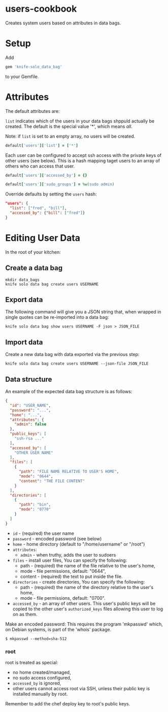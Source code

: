 users-cookbook
==============
Creates system users based on attributes in data bags.

# Setup

Add
```ruby
gem 'knife-solo_data_bag'
```
to your Gemfile.

# Attributes

The default attributes are:

`list` indicates which of the users in your data bags shppuld actually be created.
The default is the special value '*', which means *all*.

Note: if `list` is set to an empty array, no users will be created.

```ruby
default['users']['list'] = ['*']
```

Each user can be configured to accept ssh access with the private keys of
other users (see below). This is a hash mapping taget users to an array of
others who can access that user.

```ruby
default['users']['accessed_by'] = {}
```

```ruby
default['users']['sudo_groups'] = %w(sudo admin)
```

Override defaults by setting the `users` hash:

```json
"users": {
  "list": ["fred", "bill"],
  "accessed_by": {"bill": ["fred"]}
}
```

# Editing User Data

In the root of your kitchen:

## Create a data bag
```shell
mkdir data_bags
knife solo data bag create users USERNAME
```

## Export data
The following command will give you a JSON string that, when wrapped in single
quotes can be re-imported into a data bag:

```shell
knife solo data bag show users USERNAME -F json > JSON_FILE
```

## Import data
Create a new data bag with data exported via the previous step:

```shell
knife solo data bag create users USERNAME --json-file JSON_FILE
```

## Data structure

An example of the expected data bag structure is as follows:
```json
{
  "id": "USER_NAME",
  "password": "...",
  "home": "...",
  "attributes": {
    "admin": false
  },
  "public_keys": [
    "ssh-rsa ..."
  ],
  "accessed_by": [
    "OTHER USER NAME"
  ],
  "files": [
    {
      "path": "FILE NAME RELATIVE TO USER'S HOME",
      "mode": "0644",
      "content": "THE FILE CONTENT"
    }
  ],
  "directories": [
    {
      "path": "bin",
      "mode": "0770"
    }
  ]
}
```

* `id`        - (required) the user name
* `password`  - encoded password (see below)
* `home`      - home directory (default to "/home/username" or "/root")
* `attributes`:
    * `admin`     - when truthy, adds the user to sudoers
* `files`     - install user files,
  You can specify the following:
    * path      - (required) the name of the file relative to the user's home,
    * mode      - file permissions, default: "0644",
    * content   - (required) the text to put inside the file.
* `directories` - create directories,
  You can specify the following:
    * path      - (required) the name of the directory relative to the user's home,
    * mode      - file permissions, default: "0700".
* `accessed_by`  - an array of other users. This user's public keys will be copied to the
  other user's `authorized_keys` files allowing this user to log on as them.

Make an encoded password:
This requires the program 'mkpasswd' which, on Debian systems, is part of the 'whois' package.

```
$ mkpasswd --method=sha-512
```

### root

root is treated as special:

* no home created/managed,
* no sudo access configured,
* `accessed_by` is ignored,
* other users cannot access root via SSH, unless their public key is installed
  manually by root.

Remember to add the chef deploy key to root's public keys.
